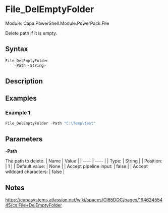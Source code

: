 # File_DelEmptyFolder
Module: Capa.PowerShell.Module.PowerPack.File

Delete path if it is empty.

## Syntax

```powershell
File_DelEmptyFolder
	-Path <String>
```

## Description



## Examples

### Example 1
```powershell
File_DelEmptyFolder -Path "C:\Temp\test"
```
    

## Parameters

-**Path**

The path to delete.
| Name | Value |
| ---- | ---- |
| Type: | String |
| Position: | 1 | 
| Default value: | None | 
| Accept pipeline input: | false | 
| Accept wildcard characters: | false | 


## Notes

https://capasystems.atlassian.net/wiki/spaces/CI65DOC/pages/19462455445/cs.File+DelEmptyFolder
